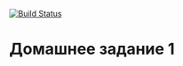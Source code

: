 [![Build Status](
  https://travis-ci.com/bergentroll/otus-cpp-01.svg?branch=master
)](https://travis-ci.com/bergentroll/otus-cpp-01)

# Домашнее задание 1
